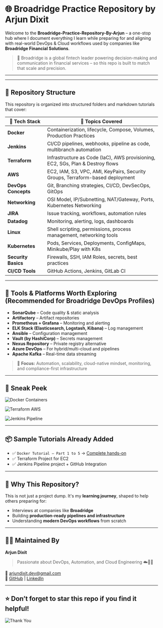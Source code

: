 # 🌐 Broadridge Practice Repository by Arjun Dixit

Welcome to the **Broadridge-Practice-Repository-By-Arjun** – a one-stop hub where I document everything I learn while preparing for and aligning with real-world DevOps & Cloud workflows used by companies like **Broadridge Financial Solutions**.

> 💼 Broadridge is a global fintech leader powering decision-making and communication in financial services – so this repo is built to match that scale and precision.

---

---

## 📁 Repository Structure

This repository is organized into structured folders and markdown tutorials that cover:

| 🌟 Tech Stack         | 📄 Topics Covered                                                                 |
|----------------------|----------------------------------------------------------------------------------|
| **Docker**           | Containerization, lifecycle, Compose, Volumes, Production Practices              |
| **Jenkins**          | CI/CD pipelines, webhooks, pipeline as code, multibranch automation              |
| **Terraform**        | Infrastructure as Code (IaC), AWS provisioning, EC2, SGs, Plan & Destroy flows   |
| **AWS**              | EC2, IAM, S3, VPC, AMI, KeyPairs, Security Groups, Terraform-based deployment    |
| **DevOps Concepts**  | Git, Branching strategies, CI/CD, DevSecOps, GitOps                             |
| **Networking**       | OSI Model, IP/Subnetting, NAT/Gateway, Ports, Kubernetes Networking              |
| **JIRA**             | Issue tracking, workflows, automation rules                                     |
| **Datadog**          | Monitoring, alerting, logs, dashboards                                           |
| **Linux**            | Shell scripting, permissions, process management, networking tools               |
| **Kubernetes**       | Pods, Services, Deployments, ConfigMaps, Minikube/Play with K8s                 |
| **Security Basics**  | Firewalls, SSH, IAM Roles, secrets, best practices                              |
| **CI/CD Tools**      | GitHub Actions, Jenkins, GitLab CI                                               |

---

## 🔧 Tools & Platforms Worth Exploring (Recommended for Broadridge DevOps Profiles)

- **SonarQube** – Code quality & static analysis
- **Artifactory** – Artifact repositories
- **Prometheus + Grafana** – Monitoring and alerting
- **ELK Stack (Elasticsearch, Logstash, Kibana)** – Log management
- **Ansible** – Configuration management
- **Vault (by HashiCorp)** – Secrets management
- **Nexus Repository** – Private registry alternative
- **Azure DevOps** – For hybrid/multi-cloud and pipelines
- **Apache Kafka** – Real-time data streaming

> 🎯 **Focus:** Automation, scalability, cloud-native mindset, monitoring, and compliance-first infrastructure

---

## 📸 Sneak Peek

![Docker Containers](https://encrypted-tbn0.gstatic.com/images?q=tbn:ANd9GcQaZfE89zqZ2kSsp__u7cPfCKEdUZyZfEGqWQ&s)

![Terraform AWS](https://media2.dev.to/dynamic/image/width=1280,height=720,fit=cover,gravity=auto,format=auto/https%3A%2F%2Fdev-to-uploads.s3.amazonaws.com%2Fuploads%2Farticles%2F8c02rvas5c9lb7hqltwf.png)

![Jenkins Pipeline](https://kubedemy.io/wp-content/uploads/2023/06/4418c3cd93a28e984510f8d25a6fd815.png)

---

## 📦 Sample Tutorials Already Added

- ✅ `Docker Tutorial – Part 1 to 5` → [Complete hands-on](./docker_tutorial_part1.md)
- ✅ Terraform Project for EC2
- ✅ Jenkins Pipeline project + GitHub Integration

---

## 🧠 Why This Repository?

This is not just a project dump. It's my **learning journey**, shaped to help others preparing for:

- Interviews at companies like **Broadridge**
- Building **production-ready pipelines and infrastructure**
- Understanding **modern DevOps workflows** from scratch

---

## 🧑‍💻 Maintained By

**Arjun Dixit**
> Passionate about DevOps, Automation, and Cloud Engineering ☁️🐳🚀

📧 arjundixit.dev@gmail.com  
🔗 [GitHub](https://github.com/arjundixit18) | [LinkedIn](https://www.linkedin.com/in/arjundixit18)  

---

## ⭐️ Don’t forget to star this repo if you find it helpful!

![Thank You](https://media.giphy.com/media/v1.Y2lkPTc5MGI3NjExcDU4Y2hyNWVtMmxxNzh4Nmc2d2M5cG50eGM5b2FwM3ZibjJ5dmhzMiZlcD12MV9naWZzX3NlYXJjaCZjdD1n/WoD6JZnwap6s8/giphy.gif)
